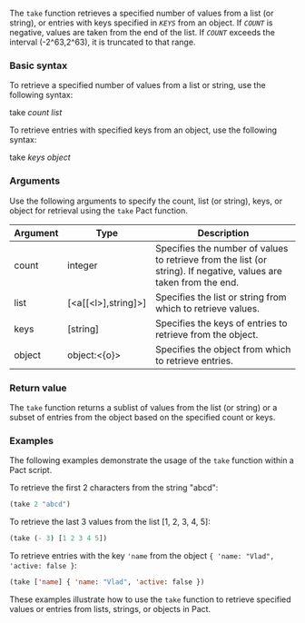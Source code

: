 The `take` function retrieves a specified number of values from a list (or string), or entries with keys specified in *`KEYS`* from an object. If *`COUNT`* is negative, values are taken from the end of the list. If *`COUNT`* exceeds the interval (-2^63,2^63), it is truncated to that range.

### Basic syntax

To retrieve a specified number of values from a list or string, use the following syntax:

take *count* *list*

To retrieve entries with specified keys from an object, use the following syntax:

take *keys* *object*

### Arguments

Use the following arguments to specify the count, list (or string), keys, or object for retrieval using the `take` Pact function.

| Argument | Type | Description |
| --- | --- | --- |
| count | integer | Specifies the number of values to retrieve from the list (or string). If negative, values are taken from the end. |
| list | [\<a[[\<l>],string]>] | Specifies the list or string from which to retrieve values. |
| keys | [string] | Specifies the keys of entries to retrieve from the object. |
| object | object:<{o}> | Specifies the object from which to retrieve entries. |

### Return value

The `take` function returns a sublist of values from the list (or string) or a subset of entries from the object based on the specified count or keys.

### Examples

The following examples demonstrate the usage of the `take` function within a Pact script.

To retrieve the first 2 characters from the string "abcd":

```lisp
(take 2 "abcd")
```

To retrieve the last 3 values from the list [1, 2, 3, 4, 5]:

```lisp
(take (- 3) [1 2 3 4 5])
```

To retrieve entries with the key `'name` from the object `{ 'name: "Vlad", 'active: false }`:

```lisp
(take ['name] { 'name: "Vlad", 'active: false })
```

These examples illustrate how to use the `take` function to retrieve specified values or entries from lists, strings, or objects in Pact.
